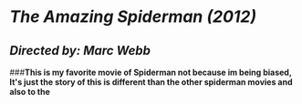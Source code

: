 # *The Amazing Spiderman (2012)*

## *Directed by: 	Marc Webb*

###**This is my favorite movie of Spiderman not because im being biased, It's just the story of this is different than the other spiderman movies and also to the**
